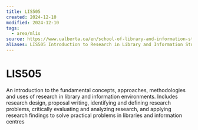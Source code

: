 ```yaml
---
title: LIS505
created: 2024-12-10
modified: 2024-12-10
tags:
  - area/mlis
source: https://www.ualberta.ca/en/school-of-library-and-information-studies/study/courses/mlis-courses.html
aliases: LIS505 Introduction to Research in Library and Information Studies
---
```

# LIS505

An introduction to the fundamental concepts, approaches, methodologies and uses of research in library and information environments. Includes research design, proposal writing, identifying and defining research problems, critically evaluating and analyzing research, and applying research findings to solve practical problems in libraries and information centres
